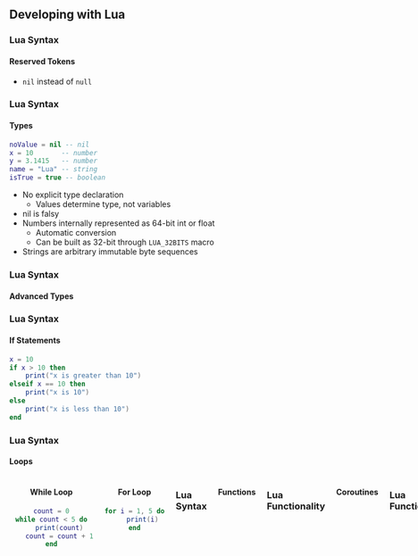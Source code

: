 ## Developing with Lua


### Lua Syntax
#### Reserved Tokens

- `nil` instead of `null`


### Lua Syntax
#### Types

```lua
noValue = nil -- nil
x = 10       -- number
y = 3.1415   -- number
name = "Lua" -- string
isTrue = true -- boolean
```
- No explicit type declaration
  - Values determine type, not variables
- nil is falsy
- Numbers internally represented as 64-bit int or float
  - Automatic conversion
  - Can be built as 32-bit through `LUA_32BITS` macro
- Strings are arbitrary immutable byte sequences


### Lua Syntax
#### Advanced Types


### Lua Syntax
#### If Statements

```lua [2-8|2|4|6]
x = 10
if x > 10 then
	print("x is greater than 10")
elseif x == 10 then
	print("x is 10")
else
	print("x is less than 10")
end
```


### Lua Syntax
#### Loops

<div style="display: flex; gap: 20px;">
<div style="flex: 1; text-align: center;">

#### While Loop

```lua
count = 0
while count < 5 do
	print(count)
	count = count + 1
end
```

</div>
<div style="flex: 1; text-align: center;">

#### For Loop

```lua
for i = 1, 5 do
	print(i)
end
```

</div>


### Lua Syntax
#### Functions


### Lua Functionality
#### Coroutines


### Lua Functionality
#### Indexing


### Lua Functionality
#### Environments


### Lua Functionality
#### Garbage Collection


### Run Lua
#### From a File

<div class="r-hstack">
  <img src="image.png" alt="Image" style="width: 40%;">
  <p>This is some text next to the image.</p>
</div>


### Run Lua
#### With the Live Interpreter


### Run Lua
#### Within C and C++